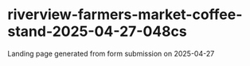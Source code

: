 # riverview-farmers-market-coffee-stand-2025-04-27-048cs
Landing page generated from form submission on 2025-04-27

